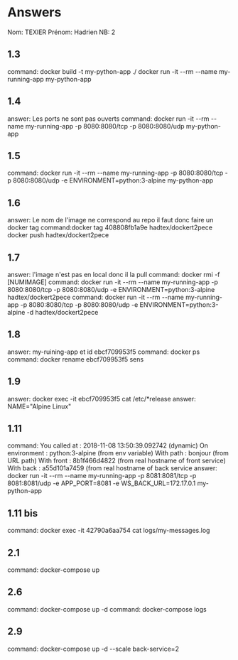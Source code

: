 # Answers

Nom: TEXIER
Prénom: Hadrien
NB: 2

## 1.3
command: docker build -t  my-python-app ./
docker run -it --rm --name my-running-app my-python-app

## 1.4
answer: Les ports ne sont pas ouverts
command: docker run -it --rm --name my-running-app -p 8080:8080/tcp -p 8080:8080/udp my-python-app


## 1.5
command: docker run -it --rm --name my-running-app -p 8080:8080/tcp -p 8080:8080/udp -e ENVIRONMENT=python:3-alpine  my-python-app

## 1.6
answer: Le nom de l'image ne correspond au repo il faut donc faire un docker tag
command:docker tag 408808fb1a9e hadtex/dockert2pece
docker push hadtex/dockert2pece


## 1.7
answer: l'image n'est pas en local donc il la pull
command: docker rmi -f  [NUMIMAGE]
command: docker run -it --rm --name my-running-app -p 8080:8080/tcp -p 8080:8080/udp -e ENVIRONMENT=python:3-alpine  hadtex/dockert2pece
command: docker run -it --rm --name my-running-app -p 8080:8080/tcp -p 8080:8080/udp -e ENVIRONMENT=python:3-alpine -d hadtex/dockert2pece

## 1.8
answer: my-ruining-app et id ebcf709953f5
command: docker ps
command: docker rename ebcf709953f5 sens


## 1.9
answer: docker exec -it ebcf709953f5 cat /etc/*release
answer: NAME="Alpine Linux"

## 1.11
command: You called at : 2018-11-08 13:50:39.092742 (dynamic)
        On environment : python:3-alpine (from env variable)
        With path : bonjour   (from URL path)
        With front : 8b1f466d4822 (from real hostname of front service)
        With back  : a55d101a7459 (from real hostname of back service
answer: docker run -it --rm --name my-running-app -p 8081:8081/tcp -p 8081:8081/udp -e APP_PORT=8081 -e WS_BACK_URL=172.17.0.1 my-python-app

## 1.11 bis
command: docker exec -it 42790a6aa754 cat logs/my-messages.log

## 2.1
command: docker-compose up

## 2.6
command: docker-compose up -d
command: docker-compose logs


## 2.9
command: docker-compose up -d --scale back-service=2
